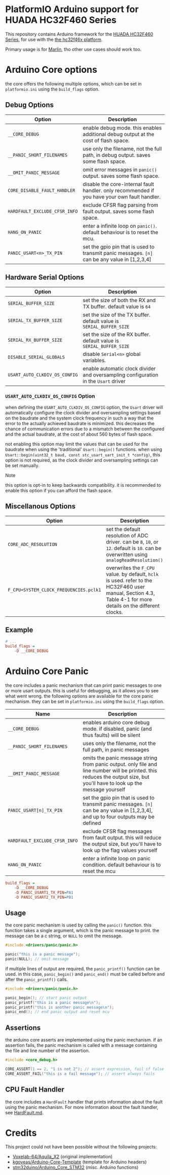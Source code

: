 # PlatformIO Arduino support for HUADA HC32F460 Series

This repository contains Arduino framework for the [HUADA HC32F460 Series](https://www.hdsc.com.cn/Category83-1487), for use with the [the hc32f46x platform](https://github.com/shadow578/platform-hc32f46x).

Primary usage is for [Marlin](https://github.com/shadow578/Marlin-H32), tho other use cases should work too.

# Arduino Core options

the core offers the following multiple options, which can be set in `platformio.ini` using the `build_flags` option.

## Debug Options

| Option                        | Description                                                                                   |
| ----------------------------- | --------------------------------------------------------------------------------------------- |
| `__CORE_DEBUG`                | enable debug mode. this enables additional debug output at the cost of flash space.           |
| `__PANIC_SHORT_FILENAMES`     | use only the filename, not the full path, in debug output. saves some flash space.            |
| `__OMIT_PANIC_MESSAGE`        | omit error messages in `panic()` output. saves some flash space.                              |
| `CORE_DISABLE_FAULT_HANDLER`  | disable the core-internal fault handler. only recommended if you have your own fault handler. |
| `HARDFAULT_EXCLUDE_CFSR_INFO` | exclude CFSR flag parsing from fault output. saves some flash space.                          |
| `HANG_ON_PANIC`               | enter a infinite loop on `panic()`. default behaviour is to reset the mcu.                    |
| `PANIC_USART<n>_TX_PIN`       | set the gpio pin that is used to transmit panic messages. `[n]` can be any value in [1,2,3,4] |

## Hardware Serial Options

| Option                        | Description                                                                         |
| ----------------------------- | ----------------------------------------------------------------------------------- |
| `SERIAL_BUFFER_SIZE`          | set the size of both the RX and TX buffer. default value is `64`                    |
| `SERIAL_TX_BUFFER_SIZE`       | set the size of the TX buffer. default value is `SERIAL_BUFFER_SIZE`                |
| `SERIAL_RX_BUFFER_SIZE`       | set the size of the RX buffer. default value is `SERIAL_BUFFER_SIZE`                |
| `DISABLE_SERIAL_GLOBALS`      | disable `Serial<n>` global variables.                                               |
| `USART_AUTO_CLKDIV_OS_CONFIG` | enable automatic clock divider and oversampling configuration in the `Usart` driver |

### `USART_AUTO_CLKDIV_OS_CONFIG` Option

when defining the `USART_AUTO_CLKDIV_OS_CONFIG` option, the `Usart` driver will automatically configure the clock divider and oversampling settings based on the baudrate and the system clock frequency in such a way that the error to the actually achieved baudrate is minimized.
this decreases the chance of communication errors due to a mismatch between the configured and the actual baudrate, at the cost of about 560 bytes of flash space.

not enabling this option may limit the values that can be used for the baudrate when using the 'traditional' `Usart::begin()` functions.
when using `Usart::begin(uint32_t baud, const stc_usart_uart_init_t *config)`, this option is not required, as the clock divider and oversampling settings can be set manually.

> [!NOTE]
> this option is opt-in to keep backwards compatibility.
> it is recommended to enable this option if you can afford the flash space.

## Miscellanous Options

| Option                                 | Description                                                                                                                                                   |
| -------------------------------------- | ------------------------------------------------------------------------------------------------------------------------------------------------------------- |
| `CORE_ADC_RESOLUTION`                  | set the default resolution of ADC driver. can be `8`, `10`, or `12`. default is `10`. can be overwritten using `analogReadResolution()`                       |
| `F_CPU=SYSTEM_CLOCK_FREQUENCIES.pclk1` | overwrites the `F_CPU` value. by default, `hclk` is used. refer to the HC32F460 user manual, Section 4.3, Table 4-1 for more details on the different clocks. |

## Example

```ini
# ...
build_flags =
    -D __CORE_DEBUG
```

# Arduino Core Panic

the core includes a panic mechanism that can print panic messages to one or more usart outputs. this is useful for debugging, as it allows you to see what went wrong.
the following options are available for the core panic mechanism. they can be set in `platformio.ini` using the `build_flags` option.

| Name                          | Description                                                                                                                                                                |
| ----------------------------- | -------------------------------------------------------------------------------------------------------------------------------------------------------------------------- |
| `__CORE_DEBUG`                | enables arduino core debug mode. if disabled, panic (and thus faults) will be silent                                                                                       |
| `__PANIC_SHORT_FILENAMES`     | uses only the filename, not the full path, in panic messages                                                                                                               |
| `__OMIT_PANIC_MESSAGE`        | omits the panic message string from panic output. only file and line number will be printed. this reduces the output size, but you'll have to look up the message yourself |
| `PANIC_USART[n]_TX_PIN`       | set the gpio pin that is used to transmit panic messages. `[n]` can be any value in [1,2,3,4], and up to four outputs may be defined                                       |
| `HARDFAULT_EXCLUDE_CFSR_INFO` | exclude CFSR flag messages from fault output. this will reduce the output size, but you'll have to look up the flag values yourself                                        |
| `HANG_ON_PANIC`               | enter a infinite loop on panic condition. default behaviour is to reset the mcu                                                                                            |

```ini
build_flags =
    -D __CORE_DEBUG
    -D PANIC_USART1_TX_PIN=PA1
    -D PANIC_USART2_TX_PIN=PB1
```

## Usage

the core panic mechanism is used by calling the `panic()` function.
this function takes a single argument, which is the panic message to print.
the message can be a c string, or `NULL` to omit the message.

```cpp
#include <drivers/panic/panic.h>

panic("this is a panic message");
panic(NULL); // omit message
```

if multiple lines of output are required, the `panic_printf()` function can be used.
in this case, `panic_begin()` and `panic_end()` must be called before and after the `panic_printf()` calls.

```cpp
#include <drivers/panic/panic.h>

panic_begin(); // start panic output
panic_printf("this is a panic message\n");
panic_printf("this is another panic message\n");
panic_end(); // end panic output and reset mcu
```

## Assertions

the arduino core asserts are implemented using the panic mechanism.
if an assertion fails, the panic mechanism is called with a message containing the file and line number of the assertion.

```cpp
#include <core_debug.h>

CORE_ASSERT(1 == 2, "1 is not 2"); // assert expression, fail if false
CORE_ASSERT_FAIL("this is a fail message"); // assert always fails
```

## CPU Fault Handler

the core includes a `HardFault` handler that prints information about the fault using the panic mechanism.
For more information about the fault handler, see [HardFault.md](docs/HardFault.md).

# Credits

This project could not have been possible without the following projects:

- [Voxelab-64/Aquila_X2](https://github.com/Voxelab-64/Aquila_X2) (original implementation)
- [kgoveas/Arduino-Core-Template](https://github.com/kgoveas/Arduino-Core-Template) (template for Arduino headers)
- [stm32duino/Arduino_Core_STM32](https://github.com/stm32duino/Arduino_Core_STM32) (misc. Arduino functions)
